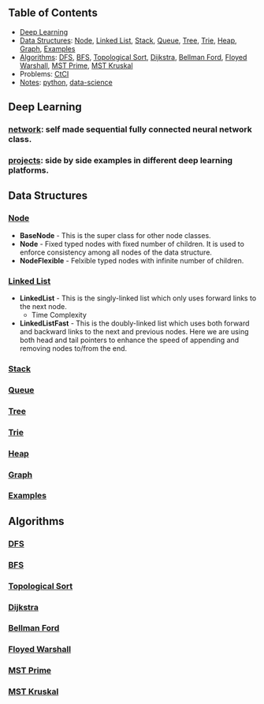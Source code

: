 ## Table of Contents
- [Deep Learning](#deep-learning)
- [Data Structures](#data-structures): [Node](#node), [Linked List](#linked-list), [Stack](#stack), [Queue](#queue), [Tree](#tree), [Trie](#trie), [Heap](#heap), [Graph](#graph), [Examples](#examples)
- [Algorithms](#algorithms): [DFS](#dfs), [BFS](#bfs), [Topological Sort](#topological-sort), [Dijkstra](#dijkstra), [Bellman Ford](#bellman-ford), [Floyed Warshall](#floyed-warshall), [MST Prime](#mst-prime), [MST Kruskal](#mst-kruskal)
- Problems: [CtCI](https://github.com/abtkod/practice/tree/master/CtCI)
- [Notes](https://github.com/abtkod/practice/tree/master/notes): [python](https://nbviewer.jupyter.org/github/abtkod/practice/blob/master/notes/python-notes.ipynb), [data-science](https://nbviewer.jupyter.org/github/abtkod/practice/blob/master/notes/ds-notes.ipynb)

## Deep Learning
### [network](https://github.com/abtkod/practice/blob/master/deeplearning/network.py): self made sequential fully connected neural network class.
### [projects](https://nbviewer.jupyter.org/github/abtkod/practice/blob/master/deeplearning/projects.ipynb): side by side examples in different deep learning platforms.

## Data Structures

### [Node](https://github.com/abtkod/practice/blob/master/datastructure/node.py)
* **BaseNode** - This is the super class for other node classes. 
* **Node** - Fixed typed nodes with fixed number of children. It is used to enforce consistency among all nodes of the data structure.
* **NodeFlexible** - Felxible typed nodes with infinite number of children.

### [Linked List](https://github.com/abtkod/practice/blob/master/datastructure/linked_list.py)
* **LinkedList** - This is the singly-linked list which only uses forward links to the next node.
  *  Time Complexity
* **LinkedListFast** - This is the doubly-linked list which uses both forward and backward links to the next and previous nodes. Here we are using both head and tail pointers to enhance the speed of appending and removing nodes to/from the end.

### [Stack](https://github.com/abtkod/practice/blob/master/datastructure/stack.py)

### [Queue](https://github.com/abtkod/practice/blob/master/datastructure/queue.py)

### [Tree](https://github.com/abtkod/practice/blob/master/datastructure/tree.py)

### [Trie](https://github.com/abtkod/practice/blob/master/datastructure/trie.py)

### [Heap](https://github.com/abtkod/practice/blob/master/datastructure/heap.py)

### [Graph](https://github.com/abtkod/practice/blob/master/datastructure/graph.py)

### [Examples](https://htmlpreview.github.io/?https://github.com/abtkod/practice/blob/master/datastructure/examples-datastructure.html)

## Algorithms

### [DFS](https://github.com/abtkod/practice/blob/master/datastructure/graph.py#L83)

### [BFS](https://github.com/abtkod/practice/blob/master/datastructure/graph.py#L99)

### [Topological Sort](https://github.com/abtkod/practice/blob/master/datastructure/graph.py#L122)

### [Dijkstra](https://github.com/abtkod/practice/blob/master/datastructure/graph.py#L153)

### [Bellman Ford](https://github.com/abtkod/practice/blob/master/datastructure/graph.py#L190)

### [Floyed Warshall](https://github.com/abtkod/practice/blob/master/datastructure/graph.py#L212)

### [MST Prime](https://github.com/abtkod/practice/blob/master/datastructure/graph.py#L236)

### [MST Kruskal](https://github.com/abtkod/practice/blob/master/datastructure/graph.py#L254)
